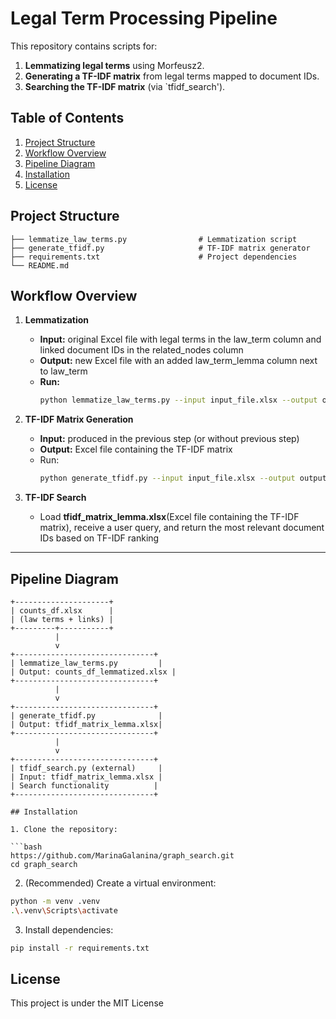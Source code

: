 # Legal Term Processing Pipeline

This repository contains scripts for:
1. **Lemmatizing legal terms** using Morfeusz2.
2. **Generating a TF-IDF matrix** from legal terms mapped to document IDs.
3. **Searching the TF-IDF matrix** (via `tfidf_search').

## Table of Contents

1. [Project Structure](#project-structure)
2. [Workflow Overview](#workflow-overview)
2. [Pipeline Diagram](#pipeline-diagram)
4. [Installation](#installation)
5. [License](#license)


## Project Structure

```text
├── lemmatize_law_terms.py                # Lemmatization script
├── generate_tfidf.py                     # TF-IDF matrix generator
├── requirements.txt                      # Project dependencies
└── README.md      
```

## Workflow Overview

1. **Lemmatization**
   - **Input:** original Excel file with legal terms in the law_term column and linked document IDs in the related_nodes column
   - **Output:** new Excel file with an added law_term_lemma column next to law_term
   - **Run:**
     ```bash
     python lemmatize_law_terms.py --input input_file.xlsx --output output_file.xlsx
     ```

2. **TF-IDF Matrix Generation**
   - **Input:** produced in the previous step (or without previous step)
   - **Output:** Excel file containing the TF-IDF matrix
   - Run:
     ```bash
     python generate_tfidf.py --input input_file.xlsx --output output_file.xlsx
     ```

3. **TF-IDF Search**
   - Load **tfidf_matrix_lemma.xlsx**(Excel file containing the TF-IDF matrix), receive a user query, and return the most relevant document IDs based on TF-IDF ranking


---

## Pipeline Diagram

```plaintext
+---------------------+
| counts_df.xlsx      |
| (law terms + links) |
+---------+-----------+
          |
          v
+-------------------------------+
| lemmatize_law_terms.py         |
| Output: counts_df_lemmatized.xlsx |
+-------------------------------+
          |
          v
+-------------------------------+
| generate_tfidf.py              |
| Output: tfidf_matrix_lemma.xlsx|
+-------------------------------+
          |
          v
+-------------------------------+
| tfidf_search.py (external)     |
| Input: tfidf_matrix_lemma.xlsx |
| Search functionality          |
+-------------------------------+

## Installation

1. Clone the repository:

```bash
https://github.com/MarinaGalanina/graph_search.git
cd graph_search
```
2. (Recommended) Create a virtual environment:

```bash
python -m venv .venv
.\.venv\Scripts\activate
```
3. Install dependencies:

```bash
pip install -r requirements.txt
```

## License

This project is under the MIT License
